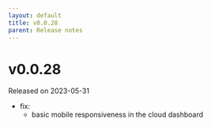 ```yaml
---
layout: default
title: v0.0.28
parent: Release notes
---
```


<!-- markdownlint-disable title-case-style -->

# v0.0.28

Released on 2023-05-31

<!-- markdownlint-enable title-case-style -->

- fix:
  - basic mobile responsiveness in the cloud dashboard
